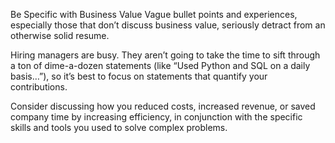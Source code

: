 Be Specific with Business Value
Vague bullet points and experiences, especially those that don’t discuss business value, seriously detract from an otherwise solid resume.

Hiring managers are busy. They aren’t going to take the time to sift through a ton of dime-a-dozen statements (like “Used Python and SQL on a daily basis…”), so it’s best to focus on statements that quantify your contributions.

Consider discussing how you reduced costs, increased revenue, or saved company time by increasing efficiency, in conjunction with the specific skills and tools you used to solve complex problems.
























